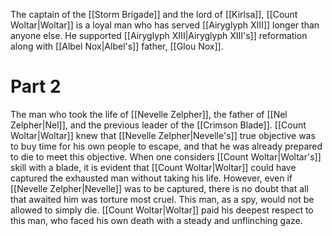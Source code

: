 The captain of the <span class="miscellaneous">[[Storm Brigade]]</span> and the lord of <span class="political-bodies-places">[[Kirlsa]]</span>, <span class="people">[[Count Woltar|Woltar]]</span> is a loyal man who has served <span class="people">[[Airyglyph XIII]]</span> longer than anyone else.
He supported <span class="people">[[Airyglyph XIII|Airyglyph XIII's]]</span> reformation along with <span class="people">[[Albel Nox|Albel's]]</span> father, <span class="people">[[Glou Nox]]</span>.

# Part 2

The man who took the life of <span class="people">[[Nevelle Zelpher]]</span>, the father of <span class="people">[[Nel Zelpher|Nel]]</span>, and the previous leader of the <span class="miscellaneous">[[Crimson Blade]]</span>.
<span class="people">[[Count Woltar|Woltar]]</span> knew that <span class="people">[[Nevelle Zelpher|Nevelle's]]</span> true objective was to buy time for his own people to escape, and that he was already prepared to die to meet this objective.
When one considers <span class="people">[[Count Woltar|Woltar's]]</span> skill with a blade, it is evident that <span class="people">[[Count Woltar|Woltar]]</span> could have captured the exhausted man without taking his life.
However, even if <span class="people">[[Nevelle Zelpher|Nevelle]]</span> was to be captured, there is no doubt that all that awaited him was torture most cruel.  This man, as a spy, would not be allowed to simply die.  <span class="people">[[Count Woltar|Woltar]]</span> paid his deepest respect to this man, who faced his own death with a steady and unflinching gaze.